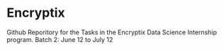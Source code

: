 # Encryptix
Github Reporitory for the Tasks in the Encryptix Data Science Internship program. Batch 2: June 12 to July 12
